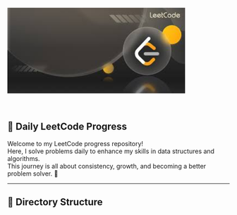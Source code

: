<p>
  <img src="assests/banner.jpeg" alt="description" width="80%" />
</p>
</br>




## 🧠 Daily LeetCode Progress

Welcome to my LeetCode progress repository!  
Here, I solve problems daily to enhance my skills in data structures and algorithms.  
This journey is all about consistency, growth, and becoming a better problem solver. 💪

---

## 📂 Directory Structure

